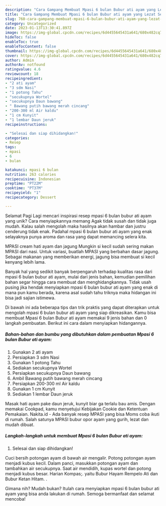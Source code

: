 ```yaml
---
description: "Cara Gampang Membuat Mpasi 6 bulan Bubur ati ayam yang Lezat Sekali, Lezat"
title: "Cara Gampang Membuat Mpasi 6 bulan Bubur ati ayam yang Lezat Sekali, Lezat"
slug: 760-cara-gampang-membuat-mpasi-6-bulan-bubur-ati-ayam-yang-lezat-sekali-lezat
category: Uncategorized
date: 2023-01-13T13:30:41.897Z
image: https://img-global.cpcdn.com/recipes/6d4455645431a641/680x482cq70/mpasi-6-bulan-bubur-ati-ayam-foto-resep-utama.jpg
hideToc: false
enableToc: true
enableTocContent: false
thumbnail: https://img-global.cpcdn.com/recipes/6d4455645431a641/680x482cq70/mpasi-6-bulan-bubur-ati-ayam-foto-resep-utama.jpg
cover: https://img-global.cpcdn.com/recipes/6d4455645431a641/680x482cq70/mpasi-6-bulan-bubur-ati-ayam-foto-resep-utama.jpg
author: Admin
authorAv: notfound
ratingvalue: 4.6
reviewcount: 18
recipeingredient:
- "2 ati ayam"
- "3 sdm Nasi"
- "1 potong Tahu"
- "secukupnya Wortel"
- "secukupnya Daun bawang"
- " Bawang putih bawang merah cincang"
- "200-300 ml Air kaldu"
- "1 cm Kunyit"
- "1 lembar Daun jeruk"
recipeinstructions:

- "Selesai dan siap dihidangkan!"
categories:
- Resep
tags:
- mpasi
- 6
- bulan

katakunci: mpasi 6 bulan 
nutrition: 263 calories
recipecuisine: Indonesian
preptime: "PT22M"
cooktime: "PT37M"
recipeyield: "1"
recipecategory: Dessert

---
```



Selamat Pagi Lagi mencari inspirasi resep mpasi 6 bulan bubur ati ayam yang unik? Cara menyiapkannya memang Agak tidak susah dan tidak juga mudah. Kalau salah mengolah maka hasilnya akan hambar dan justru cenderung tidak enak. Padahal mpasi 6 bulan bubur ati ayam yang enak selayaknya punya aroma dan rasa yang dapat memancing selera kita.


MPASI cream hati ayam dan jagung Mungkin si kecil sudah sering makan MPASI dari nasi. Untuk variasi, buatlah MPASI yang berbahan dasar jagung. Sebagai makanan yang memberikan energi, jagung bisa membuat si kecil kenyang lebih lama.

Banyak hal yang sedikit banyak berpengaruh terhadap kualitas rasa dari mpasi 6 bulan bubur ati ayam, mulai dari jenis bahan, kemudian pemilihan bahan segar hingga cara membuat dan menghidangkannya. Tidak usah pusing jika hendak menyiapkan mpasi 6 bulan bubur ati ayam yang enak di mana pun kamu berada, karena asal sudah tahu triknya maka hidangan ini bisa jadi sajian istimewa.


Di bawah ini ada beberapa tips dan trik praktis yang dapat diterapkan untuk mengolah mpasi 6 bulan bubur ati ayam yang siap dikreasikan. Kamu bisa membuat Mpasi 6 bulan Bubur ati ayam memakai 9 jenis bahan dan 0 langkah pembuatan. Berikut ini cara dalam menyiapkan hidangannya.

<!--inarticleads1-->

##### Bahan-bahan dan bumbu yang dibutuhkan dalam pembuatan Mpasi 6 bulan Bubur ati ayam:

1. Gunakan 2 ati ayam
1. Persiapkan 3 sdm Nasi
1. Gunakan 1 potong Tahu
1. Sediakan secukupnya Wortel
1. Persiapkan secukupnya Daun bawang
1. Ambil  Bawang putih bawang merah cincang
1. Persiapkan 200-300 ml Air kaldu
1. Gunakan 1 cm Kunyit
1. Sediakan 1 lembar Daun jeruk


Masak hati ayam pake daun jeruk, kunyit biar ga terlalu bau amis. Dengan memakai Cookpad, kamu menyetujui Kebijakan Cookie dan Ketentuan Pemakaian. Nakita.id - Ada banyak resep MPASI yang bisa Moms coba ikuti di rumah. Salah satunya MPASI bubur opor ayam yang gurih, lezat dan mudah dibuat. 

<!--inarticleads2-->

##### Langkah-langkah untuk membuat Mpasi 6 bulan Bubur ati ayam:


1. Selesai dan siap dihidangkan!

Cuci bersih potongan ayam di bawah air mengalir. Potong potongan ayam menjadi kubus kecil. Dalam panci, masukkan potongan ayam dan tambahkan air secukupnya. Saat air mendidih, kupas wortel dan potong menjadi kubus besar. Harian Kompas;. yaitu Bubur Hayam Rempelo Ati dan Bubur Ketan Hitam. . 

Gimana nih? Mudah bukan? Itulah cara menyiapkan mpasi 6 bulan bubur ati ayam yang bisa anda lakukan di rumah. Semoga bermanfaat dan selamat mencoba!
